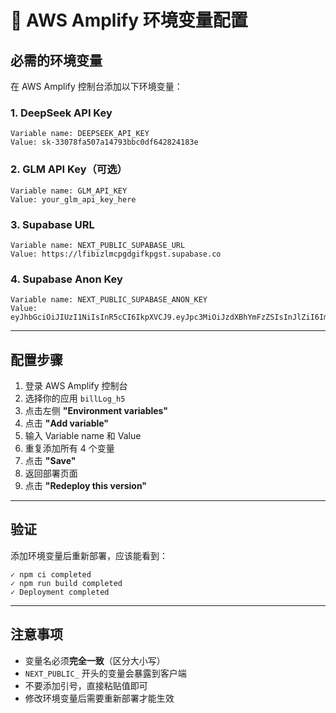 # 🔧 AWS Amplify 环境变量配置

## 必需的环境变量

在 AWS Amplify 控制台添加以下环境变量：

### 1. DeepSeek API Key
```
Variable name: DEEPSEEK_API_KEY
Value: sk-33078fa507a14793bbc0df642824183e
```

### 2. GLM API Key（可选）
```
Variable name: GLM_API_KEY
Value: your_glm_api_key_here
```

### 3. Supabase URL
```
Variable name: NEXT_PUBLIC_SUPABASE_URL
Value: https://lfibizlmcpgdgifkpgst.supabase.co
```

### 4. Supabase Anon Key
```
Variable name: NEXT_PUBLIC_SUPABASE_ANON_KEY
Value: eyJhbGciOiJIUzI1NiIsInR5cCI6IkpXVCJ9.eyJpc3MiOiJzdXBhYmFzZSIsInJlZiI6ImxmaWJpemxtY3BnZGdpZmtwZ3N0Iiwicm9sZSI6ImFub24iLCJpYXQiOjE3NjEzNDM0NDksImV4cCI6MjA3NjkxOTQ0OX0.ar4Vq7bpe0ctJ2BZ_Fv_C7AxbsNA1Ec5nqK9uw7QiRc
```

---

## 配置步骤

1. 登录 AWS Amplify 控制台
2. 选择你的应用 `billLog_h5`
3. 点击左侧 **"Environment variables"**
4. 点击 **"Add variable"**
5. 输入 Variable name 和 Value
6. 重复添加所有 4 个变量
7. 点击 **"Save"**
8. 返回部署页面
9. 点击 **"Redeploy this version"**

---

## 验证

添加环境变量后重新部署，应该能看到：
```
✓ npm ci completed
✓ npm run build completed
✓ Deployment completed
```

---

## 注意事项

- 变量名必须**完全一致**（区分大小写）
- `NEXT_PUBLIC_` 开头的变量会暴露到客户端
- 不要添加引号，直接粘贴值即可
- 修改环境变量后需要重新部署才能生效

